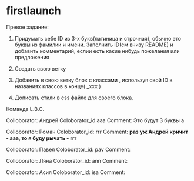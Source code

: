 ﻿# firstlaunch

Превое задание:

1. Придумать себе ID из 3-х букв(латиница и строчная), обычно это буквы из фамилии и имени.
Заполнить ID(см внизу README) и добавить комментарий, еслии есть какие нибудь пожелания или предложения

2. Создать свою ветку

3. Добавить в свою ветку блок с классами , используя свой ID в названиях классов в конце( _xxx )

4. Дописать стили в css файле для своего блока.

Команда L.B.C.

Colloborator: Андрей
Coloborator_id:aaa
Comment: Это будут 3 буквы a

Colloborator: Роман
Coloborator_id: rrr
Comment: **раз уж Андрей кричит - ааа, то я буду рычать - rrr**

Colloborator: Павел 
Coloborator_id: pav
Comment:

Colloborator: Ляна
Coloborator_id: ann
Comment:

Colloborator: Асия
Coloborator_id: isa
Comment:

